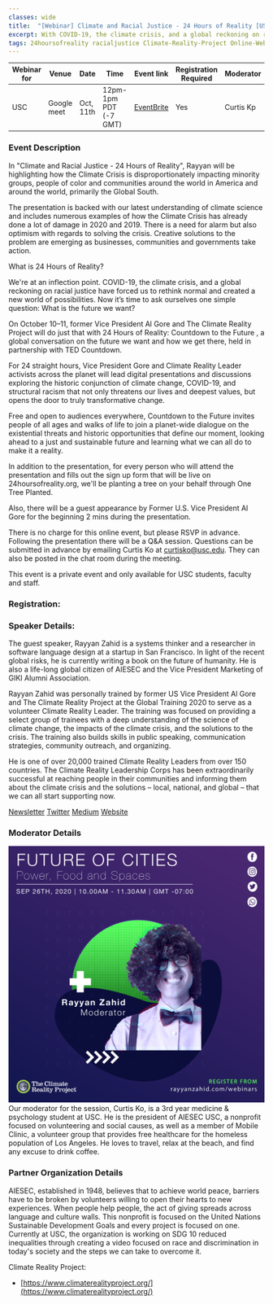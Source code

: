 ```yaml
---
classes: wide
title:  "[Webinar] Climate and Racial Justice - 24 Hours of Reality [USC & AIESEC]"
excerpt: With COVID-19, the climate crisis, and a global reckoning on racial justice we're at an inflection point. What is the future we want?
tags: 24hoursofreality racialjustice Climate-Reality-Project Online-Webinar Climate-Change
---
```


<!-- ![Featured image](/assets/images/webinar/climate-reality-project/USC.jpg) -->

| Webinar for| Venue       | Date      | Time         | Event link                                                                                                                  | Registration Required | Moderator     | 
|------------|-------------|-----------|--------------|-----------------------------------------------------------------------------------------------------------------------------|-----------------------|---------------| 
| USC        | Google meet | Oct, 11th | 12pm-1pm PDT (-7 GMT) | [EventBrite](https://www.eventbrite.com/e/webinar-climate-and-racial-justice-24-hours-of-reality-usc-and-aiesec-tickets-124372468401) | Yes| Curtis Kp | 


### Event Description

In "Climate and Racial Justice - 24 Hours of Reality", Rayyan will be highlighting how the Climate Crisis is disproportionately impacting minority groups, people of color and communities around the world in America and around the world, primarily the Global South.

The presentation is backed with our latest understanding of climate science and includes numerous examples of how the Climate Crisis has already done a lot of damage in 2020 and 2019. There is a need for alarm but also optimism with regards to solving the crisis. Creative solutions to the problem are emerging as businesses, communities and governments take action.

What is 24 Hours of Reality?

We're at an inflection point. COVID-19, the climate crisis, and a global reckoning on racial justice have forced us to rethink normal and created a new world of possibilities. Now it’s time to ask ourselves one simple question: What is the future we want?

On October 10–11, former Vice President Al Gore and The Climate Reality Project will do just that with 24 Hours of Reality: Countdown to the Future , a global conversation on the future we want and how we get there, held in partnership with TED Countdown.

For 24 straight hours, Vice President Gore and Climate Reality Leader activists across the planet will lead digital presentations and discussions exploring the historic conjunction of climate change, COVID-19, and structural racism that not only threatens our lives and deepest values, but opens the door to truly transformative change.

Free and open to audiences everywhere, Countdown to the Future invites people of all ages and walks of life to join a planet-wide dialogue on the existential threats and historic opportunities that define our moment, looking ahead to a just and sustainable future and learning what we can all do to make it a reality.

In addition to the presentation, for every person who will attend the presentation and fills out the sign up form that will be live on 24hoursofreality.org, we'll be planting a tree on your behalf through One Tree Planted. 

Also, there will be a guest appearance by Former U.S. Vice President Al Gore for the beginning 2 mins during the presentation.

There is no charge for this online event, but please RSVP in advance. Following the presentation there will be a Q&A session. Questions can be submitted in advance by emailing Curtis Ko at curtisko@usc.edu. They can also be posted in the chat room during the meeting. 

This event is a private event and only available for USC students, faculty and staff.

### Registration:

<div id="eventbrite-widget-container-124372468401"></div>

<script src="https://www.eventbrite.com/static/widgets/eb_widgets.js"></script>

<script type="text/javascript">
    var exampleCallback = function() {
        console.log('Order complete!');
    };

    window.EBWidgets.createWidget({
        // Required
        widgetType: 'checkout',
        eventId: '124372468401',
        iframeContainerId: 'eventbrite-widget-container-124372468401',

        // Optional
        iframeContainerHeight: 425,  // Widget height in pixels. Defaults to a minimum of 425px if not provided
        onOrderComplete: exampleCallback  // Method called when an order has successfully completed
    });
</script>
  
### Speaker Details:

The guest speaker, Rayyan Zahid is a systems thinker and a researcher in software language design at a startup in San Francisco. In light of the recent global risks, he is currently writing a book on the future of humanity. He is also a life-long global citizen of AIESEC and the Vice President Marketing of GIKI Alumni Association.

Rayyan Zahid was personally trained by former US Vice President Al Gore and The Climate Reality Project at the Global Training 2020 to serve as a volunteer Climate Reality Leader. The training was focused on providing a select group of trainees with a deep understanding of the science of climate change, the impacts of the climate crisis, and the solutions to the crisis. The training also builds skills in public speaking, communication strategies, community outreach, and organizing.

He is one of over 20,000 trained Climate Reality Leaders from over 150 countries. The Climate Reality Leadership Corps has been extraordinarily successful at reaching people in their communities and informing them about the climate crisis and the solutions – local, national, and global – that we can all start supporting now.

[Newsletter](https://www.elevatebyrayyan.com)
[Twitter](https://www.twitter.com/rayyanzahid)
[Medium](https://www.medium.com/@rayyanzahid)
[Website](https://www.rayyanzahid.com)

### Moderator Details

![Rayyan Zahid](/assets/images/webinar/climate-reality-project/Rayyan.jpg)
Our moderator for the session, Curtis Ko, is a 3rd year medicine & psychology student at USC. He is the president of AIESEC USC, a nonprofit focused on volunteering and social causes, as well as a member of Mobile Clinic, a volunteer group that provides free healthcare for the homeless population of Los Angeles. He loves to travel, relax at the beach, and find any excuse to drink coffee.


### Partner Organization Details

AIESEC, established in 1948, believes that to achieve world peace, barriers have to be broken by volunteers willing to open their hearts to new experiences. When people help people, the act of giving spreads across language and culture walls. This nonprofit is focused on the United Nations Sustainable Development Goals and every project is focused on one. Currently at USC, the organization is working on SDG 10 reduced inequalities through creating a video focused on race and discrimination in today's society and the steps we can take to overcome it.

Climate Reality Project:
- [https://www.climaterealityproject.org/](https://www.climaterealityproject.org/)

